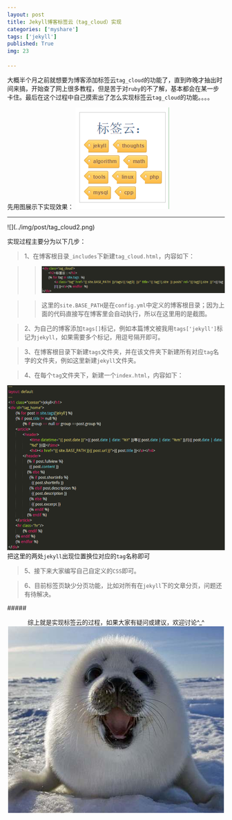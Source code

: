 ```yaml
---
layout: post
title: Jekyll博客标签云（tag_cloud）实现
categories: ['myshare']
tags: ['jekyll']
published: True
img: 23

---
```


大概半个月之前就想要为博客添加标签云`tag_cloud`的功能了，直到昨晚才抽出时间来搞，开始查了网上很多教程，但是苦于对`ruby`的不了解，基本都会在某一步卡住。最后在这个过程中自己摸索出了怎么实现标签云`tag_cloud`的功能。。。。

先用图展示下实现效果：
![标签云](../img/post/tag_cloud1.png)
<hr/>
![](../img/post/tag_cloud2.png)

实现过程主要分为以下几步：

> 1、在博客根目录`_includes`下新建`tag_cloud.html`，内容如下：

>>![](../img/post/tag_cloud3.png)

>> 这里的`site.BASE_PATH`是在`config.yml`中定义的博客根目录；因为上面的代码直接写在博客里会自动执行，所以在这里用的是截图。

> 2、为自己的博客添加`tags[]`标记，例如本篇博文被我用`tags['jekyll']`标记为`jekyll`，如果需要多个标记，用逗号隔开即可。

> 3、在博客根目录下新建`tags`文件夹，并在该文件夹下新建所有对应`tag`名字的文件夹，例如这里新建`jekyll`文件夹。

> 4、在每个`tag`文件夹下，新建一个`index.html`，内容如下：

>> 
![](../img/post/tag_cloud4.png)
把这里的两处`jekyll`出现位置换位对应的`tag`名称即可

> 5、接下来大家编写自己自定义的`CSS`即可。

> 6、目前标签页缺少分页功能，比如对所有在`jekyll`下的文章分页，问题还有待解决。

#####<center>综上就是实现标签云的过程，如果大家有疑问或建议，欢迎讨论^_^![](../img/post/卖萌.jpg)</center>